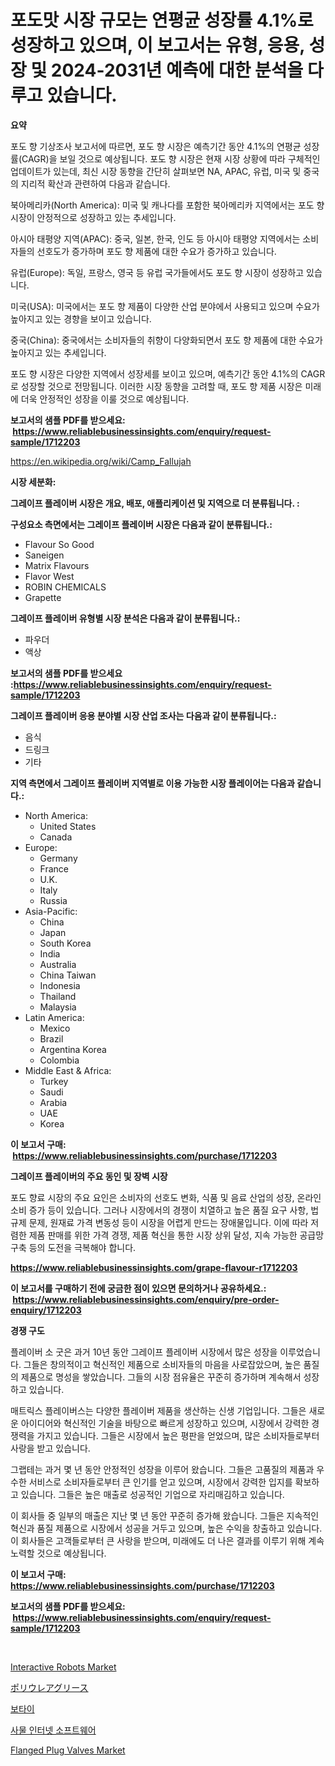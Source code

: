 <p><h1>포도맛 시장 규모는 연평균 성장률 4.1%로 성장하고 있으며, 이 보고서는 유형, 응용, 성장 및 2024-2031년 예측에 대한 분석을 다루고 있습니다.</h1></p><p><strong>요약</strong></p>
<p><p>포도 향 기상조사 보고서에 따르면, 포도 향 시장은 예측기간 동안 4.1%의 연평균 성장률(CAGR)을 보일 것으로 예상됩니다. 포도 향 시장은 현재 시장 상황에 따라 구체적인 업데이트가 있는데, 최신 시장 동향을 간단히 살펴보면 NA, APAC, 유럽, 미국 및 중국의 지리적 확산과 관련하여 다음과 같습니다.</p><p>북아메리카(North America): 미국 및 캐나다를 포함한 북아메리카 지역에서는 포도 향 시장이 안정적으로 성장하고 있는 추세입니다.</p><p>아시아 태평양 지역(APAC): 중국, 일본, 한국, 인도 등 아시아 태평양 지역에서는 소비자들의 선호도가 증가하며 포도 향 제품에 대한 수요가 증가하고 있습니다.</p><p>유럽(Europe): 독일, 프랑스, 영국 등 유럽 국가들에서도 포도 향 시장이 성장하고 있습니다.</p><p>미국(USA): 미국에서는 포도 향 제품이 다양한 산업 분야에서 사용되고 있으며 수요가 높아지고 있는 경향을 보이고 있습니다.</p><p>중국(China): 중국에서는 소비자들의 취향이 다양화되면서 포도 향 제품에 대한 수요가 높아지고 있는 추세입니다.</p><p>포도 향 시장은 다양한 지역에서 성장세를 보이고 있으며, 예측기간 동안 4.1%의 CAGR로 성장할 것으로 전망됩니다. 이러한 시장 동향을 고려할 때, 포도 향 제품 시장은 미래에 더욱 안정적인 성장을 이룰 것으로 예상됩니다.</p></p>
<p><strong>보고서의 샘플 PDF를 받으세요: &nbsp;<a href="https://www.reliablebusinessinsights.com/enquiry/request-sample/1712203">https://www.reliablebusinessinsights.com/enquiry/request-sample/1712203</a></strong></p>
<p><a href="https://en.wikipedia.org/wiki/Camp_Fallujah">https://en.wikipedia.org/wiki/Camp_Fallujah</a></p>
<p><strong>시장 세분화:</strong></p>
<p><strong> 그레이프 플레이버 시장은 개요, 배포, 애플리케이션 및 지역으로 더 분류됩니다. :</strong></p>
<p><strong>구성요소 측면에서는 그레이프 플레이버 시장은 다음과 같이 분류됩니다.:</strong></p>
<p><ul><li>Flavour So Good</li><li>Saneigen</li><li>Matrix Flavours</li><li>Flavor West</li><li>ROBIN CHEMICALS</li><li>Grapette</li></ul></p>
<p><strong> 그레이프 플레이버 유형별 시장 분석은 다음과 같이 분류됩니다.:</strong></p>
<p><ul><li>파우더</li><li>액상</li></ul></p>
<p><strong>보고서의 샘플 PDF를 받으세요 :<a href="https://www.reliablebusinessinsights.com/enquiry/request-sample/1712203">https://www.reliablebusinessinsights.com/enquiry/request-sample/1712203</a></strong></p>
<p><strong> 그레이프 플레이버 응용 분야별 시장 산업 조사는 다음과 같이 분류됩니다.:</strong></p>
<p><ul><li>음식</li><li>드링크</li><li>기타</li></ul></p>
<p><strong>지역 측면에서 그레이프 플레이버 지역별로 이용 가능한 시장 플레이어는 다음과 같습니다.:</strong></p>
<p><ul>
    <li>
        North America:
        <ul>
            <li>United States</li>
            <li>Canada</li>
        </ul>
    </li>
    <li>
        Europe:
        <ul>
            <li>Germany</li>
            <li>France</li>
            <li>U.K.</li>
            <li>Italy</li>
            <li>Russia</li>
        </ul>
    </li>
    <li>
        Asia-Pacific:
        <ul>
            <li>China</li>
            <li>Japan</li>
            <li>South Korea</li>
            <li>India</li>
            <li>Australia</li>
            <li>China Taiwan</li>
            <li>Indonesia</li>
            <li>Thailand</li>
            <li>Malaysia</li>
        </ul>
    </li>
    <li>
        Latin America:
        <ul>
            <li>Mexico</li>
            <li>Brazil</li>
            <li>Argentina Korea</li>
            <li>Colombia</li>
        </ul>
    </li>
    <li>
        Middle East & Africa:
        <ul>
            <li>Turkey</li>
            <li>Saudi</li>
            <li>Arabia</li>
            <li>UAE</li>
            <li>Korea</li>
        </ul>
    </li>
    </ul></p>
<p><strong>이 보고서 구매: &nbsp;<a href="https://www.reliablebusinessinsights.com/purchase/1712203">https://www.reliablebusinessinsights.com/purchase/1712203</a></strong></p>
<p><strong>그레이프 플레이버의 주요 동인 및 장벽 시장</strong></p>
<p><p>포도 향료 시장의 주요 요인은 소비자의 선호도 변화, 식품 및 음료 산업의 성장, 온라인 소비 증가 등이 있습니다. 그러나 시장에서의 경쟁이 치열하고 높은 품질 요구 사항, 법규제 문제, 원재료 가격 변동성 등이 시장을 어렵게 만드는 장애물입니다. 이에 따라 저렴한 제품 판매를 위한 가격 경쟁, 제품 혁신을 통한 시장 상위 달성, 지속 가능한 공급망 구축 등의 도전을 극복해야 합니다.</p></p>
<p><strong><a href="https://www.reliablebusinessinsights.com/grape-flavour-r1712203">https://www.reliablebusinessinsights.com/grape-flavour-r1712203</a></strong></p>
<p><strong>이 보고서를 구매하기 전에 궁금한 점이 있으면 문의하거나 공유하세요.: &nbsp;<a href="https://www.reliablebusinessinsights.com/enquiry/pre-order-enquiry/1712203">https://www.reliablebusinessinsights.com/enquiry/pre-order-enquiry/1712203</a></strong></p>
<p><strong>경쟁 구도</strong></p>
<p><p>플레이버 소 굿은 과거 10년 동안 그레이프 플레이버 시장에서 많은 성장을 이루었습니다. 그들은 창의적이고 혁신적인 제품으로 소비자들의 마음을 사로잡았으며, 높은 품질의 제품으로 명성을 쌓았습니다. 그들의 시장 점유율은 꾸준히 증가하며 계속해서 성장하고 있습니다.</p><p>매트릭스 플레이버스는 다양한 플레이버 제품을 생산하는 신생 기업입니다. 그들은 새로운 아이디어와 혁신적인 기술을 바탕으로 빠르게 성장하고 있으며, 시장에서 강력한 경쟁력을 가지고 있습니다. 그들은 시장에서 높은 평판을 얻었으며, 많은 소비자들로부터 사랑을 받고 있습니다.</p><p>그랩테는 과거 몇 년 동안 안정적인 성장을 이루어 왔습니다. 그들은 고품질의 제품과 우수한 서비스로 소비자들로부터 큰 인기를 얻고 있으며, 시장에서 강력한 입지를 확보하고 있습니다. 그들은 높은 매출로 성공적인 기업으로 자리매김하고 있습니다.</p><p>이 회사들 중 일부의 매출은 지난 몇 년 동안 꾸준히 증가해 왔습니다. 그들은 지속적인 혁신과 품질 제품으로 시장에서 성공을 거두고 있으며, 높은 수익을 창출하고 있습니다. 이 회사들은 고객들로부터 큰 사랑을 받으며, 미래에도 더 나은 결과를 이루기 위해 계속 노력할 것으로 예상됩니다.</p></p>
<p><strong>이 보고서 구매: &nbsp; <a href="https://www.reliablebusinessinsights.com/purchase/1712203">https://www.reliablebusinessinsights.com/purchase/1712203</a></strong></p>
<p><strong>보고서의 샘플 PDF를 받으세요: &nbsp;<a href="https://www.reliablebusinessinsights.com/enquiry/request-sample/1712203">https://www.reliablebusinessinsights.com/enquiry/request-sample/1712203</a></strong><strong></strong></p>
<p>&nbsp;</p>
<p><p><a href="https://issuu.com/reportprime-2/docs/interactive-robots-market-size-2030.pptx">Interactive Robots Market</a></p><p><a href="https://github.com/zjkmgcs938405/Market-Research-Report-List-2/blob/main/7555467156789.md">ポリウレアグリース</a></p><p><a href="https://github.com/mdmazharulnwr786/Market-Research-Report-List-1/blob/main/8945852168037.md">보타이</a></p><p><a href="https://medium.com/@stanleylyittle554467/%EC%9D%B8%ED%84%B0%EB%84%B7-%EC%98%A4%EB%B8%8C-%EC%94%BD%EC%8A%A4-%EC%86%8C%ED%94%84%ED%8A%B8%EC%9B%A8%EC%96%B4-%EC%8B%9C%EC%9E%A5%EC%97%90-%EB%8C%80%ED%95%9C-%ED%86%B5%EC%B0%B0-%EC%8B%9C%EC%9E%A5-%EC%B0%B8%EA%B0%80%EC%9E%90-%EC%8B%9C%EC%9E%A5-%EA%B7%9C%EB%AA%A8-%EC%A7%80%EB%A6%AC%EC%A0%81-%EC%A7%80%EC%97%AD-%EB%B0%8F-%EC%98%88%EC%B8%A1-2024-2031-168c5f4d19be">사물 인터넷 소프트웨어</a></p><p><a href="https://github.com/sleepman642/Market-Research-Report-List-1/blob/main/flanged-plug-valves-market.md">Flanged Plug Valves Market</a></p></p>